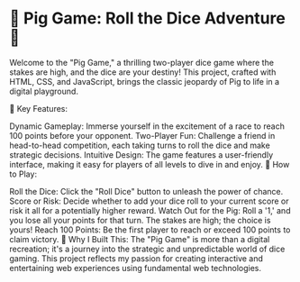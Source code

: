 # 🎲 Pig Game: Roll the Dice Adventure 🐷

Welcome to the "Pig Game," a thrilling two-player dice game where the stakes are high, and the dice are your destiny! This project, crafted with HTML, CSS, and JavaScript, brings the classic jeopardy of Pig to life in a digital playground.

🚀 Key Features:

Dynamic Gameplay: Immerse yourself in the excitement of a race to reach 100 points before your opponent.
Two-Player Fun: Challenge a friend in head-to-head competition, each taking turns to roll the dice and make strategic decisions.
Intuitive Design: The game features a user-friendly interface, making it easy for players of all levels to dive in and enjoy.
🎯 How to Play:

Roll the Dice: Click the "Roll Dice" button to unleash the power of chance.
Score or Risk: Decide whether to add your dice roll to your current score or risk it all for a potentially higher reward.
Watch Out for the Pig: Roll a '1,' and you lose all your points for that turn. The stakes are high; the choice is yours!
Reach 100 Points: Be the first player to reach or exceed 100 points to claim victory.
👾 Why I Built This:
The "Pig Game" is more than a digital recreation; it's a journey into the strategic and unpredictable world of dice gaming. This project reflects my passion for creating interactive and entertaining web experiences using fundamental web technologies.
